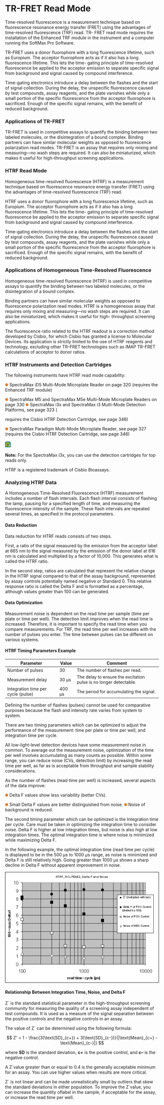 # TR-FRET Read Mode

Time-resolved fluorescence is a measurement technique based on fluorescence resonance energy transfer (FRET) using the advantages of time-resolved fluorescence (TRF) read. TR- FRET read mode requires the installation of the Enhanced TRF module in the instrument and a computer running the SoftMax Pro Software.

TR-FRET uses a donor fluorophore with a long fluorescence lifetime, such as Europium. The acceptor fluorophore acts as if it also has a long fluorescence lifetime. This lets the time- gating principle of time-resolved fluorescence be applied to the acceptor emission to separate specific signal from background and signal caused by compound interference.

Time-gating electronics introduce a delay between the flashes and the start of signal collection. During the delay, the unspecific fluorescence caused by test compounds, assay reagents, and the plate vanishes while only a small portion of the specific fluorescence from the acceptor fluorophore is sacrificed. Enough of the specific signal remains, with the benefit of reduced background.

### Applications of TR-FRET

TR-FRET is used in competitive assays to quantify the binding between two labeled molecules, or the disintegration of a bound complex. Binding partners can have similar molecular weights as opposed to fluorescence polarization read modes. TR-FRET is an assay that requires only mixing and measuring—no wash steps are required. It can also be miniaturized, which makes it useful for high-throughput screening applications.

### HTRF Read Mode

Homogeneous time-resolved fluorescence (HTRF) is a measurement technique based on fluorescence resonance energy transfer (FRET) using the advantages of time-resolved fluorescence (TRF) read.

HTRF uses a donor fluorophore with a long fluorescence lifetime, such as Europium. The acceptor fluorophore acts as if it also has a long fluorescence lifetime. This lets the time- gating principle of time-resolved fluorescence be applied to the acceptor emission to separate specific signal from background and signal caused by compound interference.

Time-gating electronics introduce a delay between the flashes and the start of signal collection. During the delay, the unspecific fluorescence caused by test compounds, assay reagents, and the plate vanishes while only a small portion of the specific fluorescence from the acceptor fluorophore is sacrificed. Enough of the specific signal remains, with the benefit of reduced background.

### Applications of Homogeneous Time-Resolved Fluorescence

Homogeneous time-resolved fluorescence (HTRF) is used in competitive assays to quantify the binding between two labeled molecules, or the disintegration of a bound complex.

Binding partners can have similar molecular weights as opposed to fluorescence polarization read modes. HTRF is a homogeneous assay that requires only mixing and measuring—no wash steps are required. It can also be miniaturized, which makes it useful for high- throughput screening applications.

The fluorescence ratio related to the HTRF readout is a correction method developed by Cisbio, for which Cisbio has granted a license to Molecular Devices. Its application is strictly limited to the use of HTRF reagents and technology, excluding other TR-FRET technologies such as IMAP TR-FRET calculations of acceptor to donor ratios.

### HTRF Instruments and Detection Cartridges

The following instruments have HTRF read mode capability:

![](<../../../.gitbook/assets/0 (10) (1) (1).png>) SpectraMax iD5 Multi-Mode Microplate Reader on page 320 (requires the Enhanced TRF module)

![](<../../../.gitbook/assets/1 (11) (1) (1) (1).png>) SpectraMax M5 and SpectraMax M5e Multi-Mode Microplate Readers on page 330 ![](<../../../.gitbook/assets/2 (13) (1).png>) SpectraMax i3x and SpectraMax i3 Multi-Mode Detection Platforms, see page 323 (

requires the Cisbio HTRF Detection Cartridge, see page 346)

![](<../../../.gitbook/assets/3 (14) (1).png>) SpectraMax Paradigm Multi-Mode Microplate Reader, see page 327 (requires the Cisbio HTRF Detection Cartridge, see page 346)

![](<../../../.gitbook/assets/4 (12) (1).png>)

**Note:** For the SpectraMax i3x, you can use the detection cartridges for top reads only.

HTRF is a registered trademark of Cisbio Bioassays.

### Analyzing HTRF Data

A Homogeneous Time-Resolved Fluorescence (HTRF) measurement includes a number of flash intervals. Each flash interval consists of flashing the lamp, pausing for a specified length of time, and measuring the fluorescence intensity of the sample. These flash intervals are repeated several times, as specified in the protocol parameters.

#### Data Reduction

Data reduction for HTRF reads consists of two steps.

First, a ratio of the signal measured by the emission from the acceptor label at 665 nm to the signal measured by the emission of the donor label at 616 nm is calculated and multiplied by a factor of 10,000. This generates what is called the HTRF ratio.

In the second step, ratios are calculated that represent the relative change in the HTRF signal compared to that of the assay background, represented by assay controls potentially named negative or Standard 0. This relative response ratio is called the Delta F and is formatted as a percentage, although values greater than 100 can be generated.

#### Data Optimization

Measurement noise is dependent on the read time per sample (time per plate or time per well). The detection limit improves when the read time is increased. Therefore, it is important to specify the read time when you compare measurements. For TRF, the read time per well increases with the number of pulses you enter. The time between pulses can be different on various systems.

#### HTRF Timing Parameters Example

| **Parameter**                      | **Value** | **Comment**                                                       |
| ---------------------------------- | --------- | ----------------------------------------------------------------- |
| Number of pulses                   | 30        | The number of flashes per read.                                   |
| Measurement delay                  | 30 µs     | The delay to ensure the excitation pulse is no longer detectable. |
| Integration time per cycle (pulse) | 400 µs    | The period for accumulating the signal.                           |

Defining the number of flashes (pulses) cannot be used for comparative purposes because the flash and intensity rate varies from system to system.

There are two timing parameters which can be optimized to adjust the performance of the measurement: time per plate or time per well, and integration time per cycle.

All low-light-level detection devices have some measurement noise in common. To average out the measurement noise, optimization of the time per well involves accumulating as many counts as possible. Within some range, you can reduce noise (CVs, detection limit) by increasing the read time per well, as far as is acceptable from throughput and sample stability considerations.

As the number of flashes (read time per well) is increased, several aspects of the data improve:

![](<../../../.gitbook/assets/5 (13) (1).png>) Delta F values show less variability (better CVs).

![](<../../../.gitbook/assets/6 (13).png>) Small Delta F values are better distinguished from noise. ![](<../../../.gitbook/assets/7 (13).png>) Noise of background is reduced.

The second timing parameter which can be optimized is the Integration time per cycle. Care must be taken in optimizing the integration time to consider noise. Delta F is higher at low integration times, but noise is also high at low integration times. The optimal integration time is where noise is minimized while maximizing Delta F.

In the following example, the optimal integration time (read time per cycle) is displayed to be in the 500 µs to 1000 µs range, as noise is minimized and Delta F is still relatively high. Going greater than 1000 µs shows a sharp decline in Delta F without apparent improvement in noise.

![](<../../../.gitbook/assets/8 (12).png>)

#### Relationship Between Integration Time, Noise, and Delta F

Z´ is the standard statistical parameter in the high-throughput screening community for measuring the quality of a screening assay independent of test compounds. It is used as a measure of the signal separation between the positive controls and the negative controls in an assay.

The value of Z´ can be determined using the following formula:

$$
Z' = 1 - \frac{3(\text{SD}_{c+}) + 3(\text{SD}_{c-})}{|\text{Mean}_{c+} - \text{Mean}_{c-}|}
$$

where **SD** is the standard deviation, **c+** is the positive control, and **c–** is the negative control.

A Z´value greater than or equal to 0.4 is the generally acceptable minimum for an assay. You can use higher values when results are more critical.

Z´ is not linear and can be made unrealistically small by outliers that skew the standard deviations in either population. To improve the Z´value, you can increase the quantity oflabel in the sample, if acceptable for the assay, or increase the read time per well.

